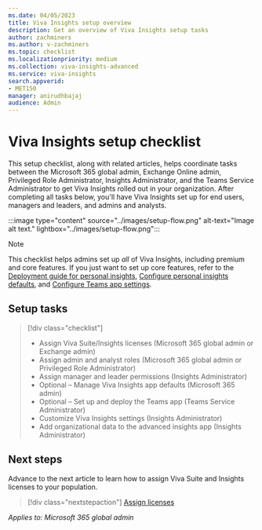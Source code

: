 ```yaml
---
ms.date: 04/05/2023
title: Viva Insights setup overview
description: Get an overview of Viva Insights setup tasks
author: zachminers
ms.author: v-zachminers
ms.topic: checklist
ms.localizationpriority: medium 
ms.collection: viva-insights-advanced 
ms.service: viva-insights
search.appverid: 
- MET150 
manager: anirudhbajaj
audience: Admin
---
```


# Viva Insights setup checklist

This setup checklist, along with related articles, helps coordinate tasks between the Microsoft 365 global admin, Exchange Online admin, Privileged Role Administrator, Insights Administrator, and the Teams Service Administrator to get Viva Insights rolled out in your organization. After completing all tasks below, you'll have Viva Insights set up for end users, managers and leaders, and admins and analysts.

:::image type="content" source="../images/setup-flow.png" alt-text="Image alt text." lightbox="../images/setup-flow.png":::

>[!Note]
>This checklist helps admins set up *all* of Viva Insights, including premium and core features. If you just want to set up core features, refer to the [Deployment guide for personal insights](../../personal/setup/deployment-guide.md), [Configure personal insights defaults](configure-personal-insights.md), and [Configure Teams app settings](teams-admin-setup.md).


## Setup tasks

>[!div class="checklist"]
>
>* Assign Viva Suite/Insights licenses (Microsoft 365 global admin or Exchange admin)
>* Assign admin and analyst roles (Microsoft 365 global admin or Privileged Role Administrator)
>* Assign manager and leader permissions (Insights Administrator)
>* Optional – Manage Viva Insights app defaults (Microsoft 365 admin)
>* Optional – Set up and deploy the Teams app (Teams Service Administrator)
>* Customize Viva Insights settings (Insights Administrator)
>* Add organizational data to the advanced insights app (Insights Administrator) 

## Next steps

Advance to the next article to learn how to assign Viva Suite and Insights licenses to your population. 
> [!div class="nextstepaction"]
> [Assign licenses](assign-licenses.md)

*Applies to: Microsoft 365 global admin*

